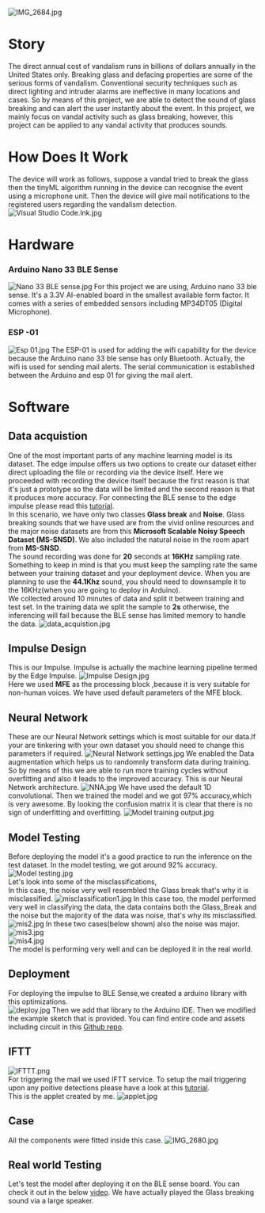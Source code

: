 ![IMG_2684.jpg](https://usercdn.edgeimpulse.com/project149095/64cacaf7203218dbaeaecdc9f13c7a5ff03aa5eb3632b740890ffd890644111f)
# Story     
The direct annual cost of vandalism runs in billions of dollars annually in the United States only. Breaking glass and defacing properties are some of the serious forms of vandalism. Conventional security techniques such as direct lighting and intruder alarms are ineffective in many locations and cases. So by means of this project, we are able to detect the sound of glass breaking and can alert the user instantly about the event. 
In this project, we mainly focus on vandal activity such as glass breaking, however, this project can be applied to any vandal activity that produces sounds.
# How Does It Work
The device will work as follows, suppose a vandal tried to break the glass then the tinyML algorithm running in the device can recognise the event using a microphone unit. Then the device will give mail notifications to the registered users regarding the vandalism detection.
![Visual Studio Code.lnk.jpg](https://usercdn.edgeimpulse.com/project149095/fdfb3c8bd56330c108ac60abc2167f6fc5e92b8235591310d4f5abec0e3018d0)
# Hardware   
### Arduino Nano 33 BLE Sense  
![Nano 33 BLE sense.jpg](https://usercdn.edgeimpulse.com/project149095/eab4cd400312284c7a788d835f26f143a8d388d2aef1e3204e1b3c8d46c8f998) 
For this project we are using, Arduino nano 33 ble sense. It's a 3.3V AI-enabled board in the smallest available form factor. It comes with a series of embedded sensors including MP34DT05 (Digital Microphone). 
### ESP -01   
![Esp 01.jpg](https://usercdn.edgeimpulse.com/project149095/9985f6574e6532e512083441a5cc2a9a778a62567a10904bc543b12f4e7767a9)
The ESP-01 is used for adding the wifi capability for the device because the Arduino nano 33 ble sense has only Bluetooth. Actually, the wifi is used for sending mail alerts. The serial communication is established between the Arduino and esp 01 for giving the mail alert.   

# Software    
  
## Data acquistion   
One of the most important parts of any machine learning model is its dataset. The edge impulse offers us two options to create our dataset either direct uploading the file or recording via the device itself. Here we proceeded with recording the device itself because the first reason is that it's just a prototype so the data will be limited and the second reason is that it produces more accuracy. For connecting the BLE sense to the edge impulse please read this [tutorial](https://docs.edgeimpulse.com/docs/development-platforms/officially-supported-mcu-targets/arduino-nano-33-ble-sense).    
In this scenario, we have only two classes **Glass break** and **Noise**. Glass breaking sounds that we have used are from the vivid online resources and the major noise datasets are from this **Microsoft Scalable Noisy Speech Dataset (MS-SNSD)**. We also included the natural noise in the room apart from **MS-SNSD**.   
The sound recording was done for **20** seconds at **16KHz** sampling rate. Something to keep in mind is that you must keep the sampling rate the same between your training dataset and your deployment device. When you are planning to use the **44.1Khz** sound, you should need to downsample it to the 16KHz(when you are going to deploy in Arduino).   
We collected around 10 minutes of data and split it between training and test set. In the training data we split the sample to **2s** otherwise, the inferencing will fail because the BLE sense has limited memory to handle the data. 
![data_acquistion.jpg](https://usercdn.edgeimpulse.com/project149095/3650d812a6a423c34f8b0ace37b11d208d590cbc136e6d264d831e8d002d7171)       
     
## Impulse Design    
This is our Impulse. Impulse is actually the machine learning pipeline termed by the Edge Impulse.
![Impulse Design.jpg](https://usercdn.edgeimpulse.com/project149095/899493f5ad25aad36d09c7dac83284dcb1440c59b772f67afd841cc275a0b8d5)  
Here we used **MFE** as the processing block ,because it is very suitable for non-human voices. We have used default parameters of the MFE block. 

## Neural Network
These are our Neural Network settings which is most suitable for our data.If your are tinkering with your own dataset you should need to change this parameters if required. 
![Neural Network settings.jpg](https://usercdn.edgeimpulse.com/project149095/0a5c143c7828763a48a67a08f433ff3cf8385d701224bfccb19d5d7812d75e9d)
We enabled the Data augmentation which helps us to randomnly transform data during training. So by means of this we are able to run more training cycles without overfitting and also it leads to the improved accuracy.
This is our Neural Network architecture.
![NNA.jpg](https://usercdn.edgeimpulse.com/project149095/cee3a813e18e40dabc30c3350c4d027626600eec1665b89252b0bbb328defec6)
We have used the default 1D convolutional.
Then we trained the model and we got 97% accuracy,which is very awesome. By looking the confusion matrix it is clear that there is no sign of underfitting and overfitting.
![Model training output.jpg](https://usercdn.edgeimpulse.com/project149095/a4aa46879b18ff2b150b71213a7a0244a54420df757683ff97f75e816335fdca)  

## Model Testing   
Before deploying the model it's a good practice to run the inference on the test dataset. In the model testing, we got around 92% accuracy.
![Model testing.jpg](https://usercdn.edgeimpulse.com/project149095/6213a1ee7e417926ced6be49ad78d2938f121fbc2e8ca99e474e90476eab6ede)    
Let's look into some of the misclassifications,         
In this case, the noise very well resembled the Glass break that's why it is misclassified.
![misclassification1.jpg](https://usercdn.edgeimpulse.com/project149095/01543564b153a5b7b9d9d10c0959685ce90a7e522a41b357f76f0217c0fae8fc)
In this case too, the model performed very well in classifying the data, the data contains both the Glass_Break and the noise but the majority of the data was noise, that's why its misclassified.
![mis2.jpg](https://usercdn.edgeimpulse.com/project149095/bac644fa20c3e0e6f95954664bff3a00eab0b0f0cfb7d4fb398e5e655f02e535)
In these two cases(below shown) also the noise was major.    
![mis3.jpg](https://usercdn.edgeimpulse.com/project149095/1b5aad086d040e815b4b66a7b949fe473c36b03502c48d9144e791d3632d2349)   
![mis4.jpg](https://usercdn.edgeimpulse.com/project149095/15691d654d60cb611ef4b5fd7326f3873a500b16d7eb85ae174187a664368fe9)   
The model is performing very well and can be deployed it in the real world.

## Deployment
For deploying the impulse to BLE Sense,we created a arduino library with this optimizations.  
![deploy.jpg](https://usercdn.edgeimpulse.com/project149095/27cb1abb3cd6d892add9a796e3b6b76e4873cefc863fa7c6880fab2532fe125a)
Then we add that library to the Arduino IDE. Then we modified the example sketch that is provided. You can find entire code and assets including circuit in this [Github repo](https://github.com/CodersCafeTech/Vandalism-Detection).
## IFTT   
![IFTTT.png](https://usercdn.edgeimpulse.com/project149095/7f2cfa0ca11ce3cd73bf217876c8dcb628276a6bc206171ab55984f30bae5347)   
For triggering the mail we used IFTT service. To setup the mail triggering upon any poitive detections please have a look at this [tutorial](https://www.youtube.com/watch?v=MXqWt7oK4JY).   
This is the applet created by me.
![applet.jpg](https://usercdn.edgeimpulse.com/project149095/8f5b19ede5f445b004ee1d2bf73357bfdd8fd6ffa6960723ca26dbd1fff67994)
## Case
All the components were fitted inside this case.
![IMG_2680.jpg](https://usercdn.edgeimpulse.com/project149095/629f80ac45ebe31aca88807ea5cae6dd4d21587c530d49dbfd01cba2c0ee322b)    

## Real world Testing     
Let's test the model after deploying it on the BLE sense board. You can check it out in the below [video](https://youtu.be/lhHwsutthis). We have actually played the Glass breaking sound via a large speaker.









